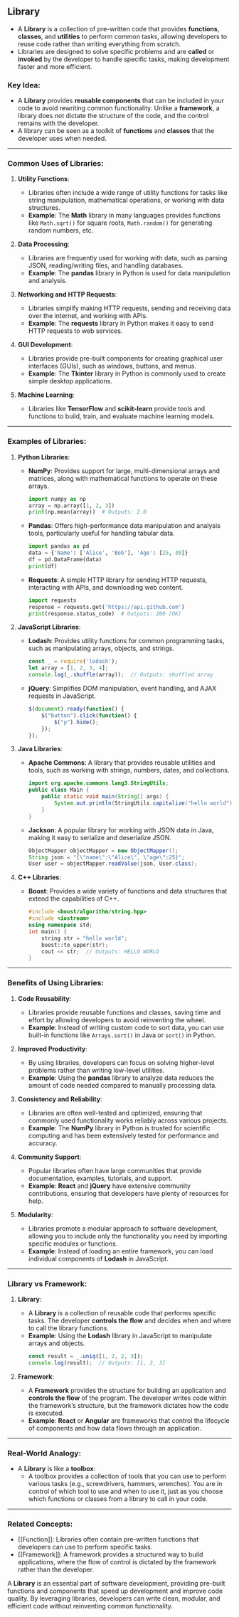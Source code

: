 ## Library

- A **Library** is a collection of pre-written code that provides **functions**, **classes**, and **utilities** to perform common tasks, allowing developers to reuse code rather than writing everything from scratch.
- Libraries are designed to solve specific problems and are **called** or **invoked** by the developer to handle specific tasks, making development faster and more efficient.

### Key Idea:
- A **Library** provides **reusable components** that can be included in your code to avoid rewriting common functionality. Unlike a **framework**, a library does not dictate the structure of the code, and the control remains with the developer.
- A library can be seen as a toolkit of **functions** and **classes** that the developer uses when needed.

---

### Common Uses of Libraries:

1. **Utility Functions**:
   - Libraries often include a wide range of utility functions for tasks like string manipulation, mathematical operations, or working with data structures.
   - **Example**: The **Math** library in many languages provides functions like `Math.sqrt()` for square roots, `Math.random()` for generating random numbers, etc.

2. **Data Processing**:
   - Libraries are frequently used for working with data, such as parsing JSON, reading/writing files, and handling databases.
   - **Example**: The **pandas** library in Python is used for data manipulation and analysis.

3. **Networking and HTTP Requests**:
   - Libraries simplify making HTTP requests, sending and receiving data over the internet, and working with APIs.
   - **Example**: The **requests** library in Python makes it easy to send HTTP requests to web services.

4. **GUI Development**:
   - Libraries provide pre-built components for creating graphical user interfaces (GUIs), such as windows, buttons, and menus.
   - **Example**: The **Tkinter** library in Python is commonly used to create simple desktop applications.

5. **Machine Learning**:
   - Libraries like **TensorFlow** and **scikit-learn** provide tools and functions to build, train, and evaluate machine learning models.

---

### Examples of Libraries:

1. **Python Libraries**:
   - **NumPy**: Provides support for large, multi-dimensional arrays and matrices, along with mathematical functions to operate on these arrays.
     ```python
     import numpy as np
     array = np.array([1, 2, 3])
     print(np.mean(array))  # Outputs: 2.0
     ```

   - **Pandas**: Offers high-performance data manipulation and analysis tools, particularly useful for handling tabular data.
     ```python
     import pandas as pd
     data = {'Name': ['Alice', 'Bob'], 'Age': [25, 30]}
     df = pd.DataFrame(data)
     print(df)
     ```

   - **Requests**: A simple HTTP library for sending HTTP requests, interacting with APIs, and downloading web content.
     ```python
     import requests
     response = requests.get('https://api.github.com')
     print(response.status_code)  # Outputs: 200 (OK)
     ```

2. **JavaScript Libraries**:
   - **Lodash**: Provides utility functions for common programming tasks, such as manipulating arrays, objects, and strings.
     ```javascript
     const _ = require('lodash');
     let array = [1, 2, 3, 4];
     console.log(_.shuffle(array));  // Outputs: shuffled array
     ```

   - **jQuery**: Simplifies DOM manipulation, event handling, and AJAX requests in JavaScript.
     ```javascript
     $(document).ready(function() {
         $("button").click(function() {
             $("p").hide();
         });
     });
     ```

3. **Java Libraries**:
   - **Apache Commons**: A library that provides reusable utilities and tools, such as working with strings, numbers, dates, and collections.
     ```java
     import org.apache.commons.lang3.StringUtils;
     public class Main {
         public static void main(String[] args) {
             System.out.println(StringUtils.capitalize("hello world"));  // Outputs: Hello world
         }
     }
     ```

   - **Jackson**: A popular library for working with JSON data in Java, making it easy to serialize and deserialize JSON.
     ```java
     ObjectMapper objectMapper = new ObjectMapper();
     String json = "{\"name\":\"Alice\", \"age\":25}";
     User user = objectMapper.readValue(json, User.class);
     ```

4. **C++ Libraries**:
   - **Boost**: Provides a wide variety of functions and data structures that extend the capabilities of C++.
     ```cpp
     #include <boost/algorithm/string.hpp>
     #include <iostream>
     using namespace std;
     int main() {
         string str = "hello world";
         boost::to_upper(str);
         cout << str;  // Outputs: HELLO WORLD
     }
     ```

---

### Benefits of Using Libraries:

1. **Code Reusability**:
   - Libraries provide reusable functions and classes, saving time and effort by allowing developers to avoid reinventing the wheel.
   - **Example**: Instead of writing custom code to sort data, you can use built-in functions like `Arrays.sort()` in Java or `sort()` in Python.

2. **Improved Productivity**:
   - By using libraries, developers can focus on solving higher-level problems rather than writing low-level utilities.
   - **Example**: Using the **pandas** library to analyze data reduces the amount of code needed compared to manually processing data.

3. **Consistency and Reliability**:
   - Libraries are often well-tested and optimized, ensuring that commonly used functionality works reliably across various projects.
   - **Example**: The **NumPy** library in Python is trusted for scientific computing and has been extensively tested for performance and accuracy.

4. **Community Support**:
   - Popular libraries often have large communities that provide documentation, examples, tutorials, and support.
   - **Example**: **React** and **jQuery** have extensive community contributions, ensuring that developers have plenty of resources for help.

5. **Modularity**:
   - Libraries promote a modular approach to software development, allowing you to include only the functionality you need by importing specific modules or functions.
   - **Example**: Instead of loading an entire framework, you can load individual components of **Lodash** in JavaScript.

---

### Library vs Framework:

1. **Library**:
   - A **Library** is a collection of reusable code that performs specific tasks. The developer **controls the flow** and decides when and where to call the library functions.
   - **Example**: Using the **Lodash** library in JavaScript to manipulate arrays and objects.
     ```javascript
     const result = _.uniq([1, 2, 2, 3]);
     console.log(result);  // Outputs: [1, 2, 3]
     ```

2. **Framework**:
   - A **Framework** provides the structure for building an application and **controls the flow** of the program. The developer writes code within the framework’s structure, but the framework dictates how the code is executed.
   - **Example**: **React** or **Angular** are frameworks that control the lifecycle of components and how data flows through an application.

---

### Real-World Analogy:
- A **Library** is like a **toolbox**:
   - A toolbox provides a collection of tools that you can use to perform various tasks (e.g., screwdrivers, hammers, wrenches). You are in control of which tool to use and when to use it, just as you choose which functions or classes from a library to call in your code.

---

### Related Concepts:
- [[Function]]: Libraries often contain pre-written functions that developers can use to perform specific tasks.
- [[Framework]]: A framework provides a structured way to build applications, where the flow of control is dictated by the framework rather than the developer.

A **Library** is an essential part of software development, providing pre-built functions and components that speed up development and improve code quality. By leveraging libraries, developers can write clean, modular, and efficient code without reinventing common functionality.